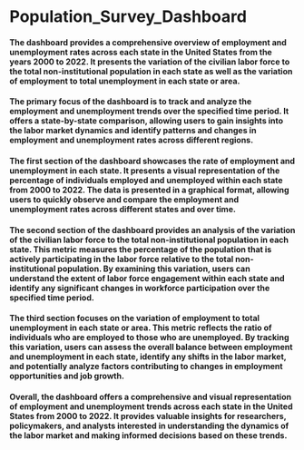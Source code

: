 # Population_Survey_Dashboard
#### The dashboard provides a comprehensive overview of employment and unemployment rates across each state in the United States from the years 2000 to 2022. It presents the variation of the civilian labor force to the total non-institutional population in each state as well as the variation of employment to total unemployment in each state or area.

#### The primary focus of the dashboard is to track and analyze the employment and unemployment trends over the specified time period. It offers a state-by-state comparison, allowing users to gain insights into the labor market dynamics and identify patterns and changes in employment and unemployment rates across different regions.

#### The first section of the dashboard showcases the rate of employment and unemployment in each state. It presents a visual representation of the percentage of individuals employed and unemployed within each state from 2000 to 2022. The data is presented in a graphical format, allowing users to quickly observe and compare the employment and unemployment rates across different states and over time.

#### The second section of the dashboard provides an analysis of the variation of the civilian labor force to the total non-institutional population in each state. This metric measures the percentage of the population that is actively participating in the labor force relative to the total non-institutional population. By examining this variation, users can understand the extent of labor force engagement within each state and identify any significant changes in workforce participation over the specified time period.

#### The third section focuses on the variation of employment to total unemployment in each state or area. This metric reflects the ratio of individuals who are employed to those who are unemployed. By tracking this variation, users can assess the overall balance between employment and unemployment in each state, identify any shifts in the labor market, and potentially analyze factors contributing to changes in employment opportunities and job growth.

#### Overall, the dashboard offers a comprehensive and visual representation of employment and unemployment trends across each state in the United States from 2000 to 2022. It provides valuable insights for researchers, policymakers, and analysts interested in understanding the dynamics of the labor market and making informed decisions based on these trends.
